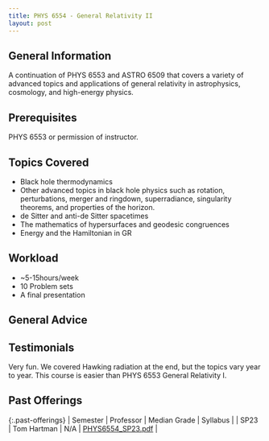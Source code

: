 ```yaml
---
title: PHYS 6554 - General Relativity II
layout: post
---
```


<link rel="stylesheet" href="/main.css">

## General Information
A continuation of PHYS 6553 and ASTRO 6509 that covers a variety of advanced topics and applications of general relativity in astrophysics, cosmology, and high-energy physics.


## Prerequisites

PHYS 6553 or permission of instructor.

## Topics Covered

  - Black hole thermodynamics
  - Other advanced topics in black hole physics such as rotation, perturbations, merger and ringdown, superradiance, singularity theorems, and properties of the horizon.
  - de Sitter and anti-de Sitter spacetimes
  - The mathematics of hypersurfaces and geodesic congruences
  - Energy and the Hamiltonian in GR

## Workload
  - ~5-15hours/week
  - 10 Problem sets
  - A final presentation


## General Advice


## Testimonials

Very fun. We covered Hawking radiation at the end, but the topics vary year to year. This course is easier than PHYS 6553 General Relativity I.

## Past Offerings

{:.past-offerings}
| Semester | Professor | Median Grade | Syllabus |
| SP23 | Tom Hartman | N/A | <a href="PHYS6554_SP23.pdf">PHYS6554_SP23.pdf</a> |
